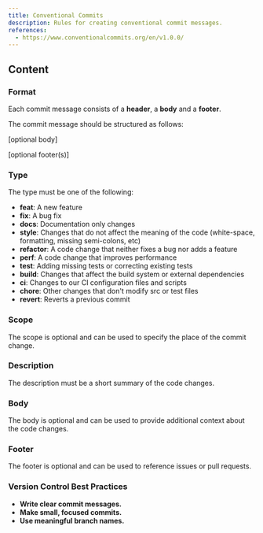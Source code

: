 ```yaml
---
title: Conventional Commits
description: Rules for creating conventional commit messages.
references:
  - https://www.conventionalcommits.org/en/v1.0.0/
---
```


## Content

### Format

Each commit message consists of a **header**, a **body** and a **footer**.

The commit message should be structured as follows:

[optional body]

[optional footer(s)]


### Type

The type must be one of the following:

- **feat**: A new feature
- **fix**: A bug fix
- **docs**: Documentation only changes
- **style**: Changes that do not affect the meaning of the code (white-space, formatting, missing semi-colons, etc)
- **refactor**: A code change that neither fixes a bug nor adds a feature
- **perf**: A code change that improves performance
- **test**: Adding missing tests or correcting existing tests
- **build**: Changes that affect the build system or external dependencies
- **ci**: Changes to our CI configuration files and scripts
- **chore**: Other changes that don't modify src or test files
- **revert**: Reverts a previous commit

### Scope

The scope is optional and can be used to specify the place of the commit change.

### Description

The description must be a short summary of the code changes.

### Body

The body is optional and can be used to provide additional context about the code changes.

### Footer

The footer is optional and can be used to reference issues or pull requests.

### Version Control Best Practices

- **Write clear commit messages.**
- **Make small, focused commits.**
- **Use meaningful branch names.**
